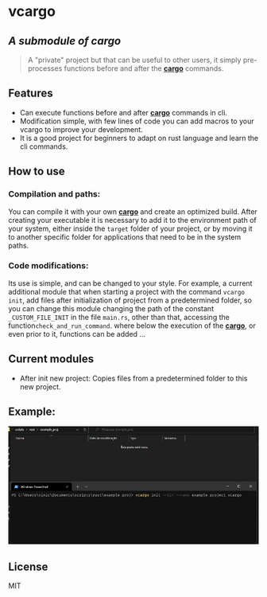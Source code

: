 #  vcargo
## _A submodule of cargo_
>    A "private" project but that can be useful to other users, it simply pre-processes functions before and after the [**cargo**](https://doc.rust-lang.org/cargo/) commands.
>
## Features

- Can execute functions before and after [**cargo**](https://doc.rust-lang.org/cargo/) commands in cli.
- Modification simple, with few lines of code you can add macros to your vcargo to improve your development.
- It is a good project for beginners to adapt on rust language and learn the cli commands.

## How to use
### Compilation and paths:
You can compile it with your own [**cargo**](https://doc.rust-lang.org/cargo/) and create an optimized build. After creating your executable it is necessary to add it to the environment path of your system, either inside the `target` folder of your project, or by moving it to another specific folder for applications that need to be in the system paths.

### Code modifications:
Its use is simple, and can be changed to your style. For example, a current additional module that when starting a project with the command `vcargo init`,  add files after initialization of project from a predetermined folder, so you can change this module changing the path of the constant `_CUSTOM_FILE_INIT` in the file `main.rs`, other than that, accessing the function`check_and_run_command`. where below the execution of the [**cargo**](https://doc.rust-lang.org/cargo/), or even prior to it, functions can be added ...


##  Current  modules
- After init new project:  Copies files from a predetermined folder to this new project.

## Example:

![Shell example of vcargo with init module adding new files](./res/Example.gif)

## License
MIT

